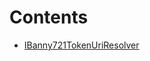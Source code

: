 

# Contents
- [IBanny721TokenUriResolver](IBanny721TokenUriResolver.sol/interface.IBanny721TokenUriResolver.md)
